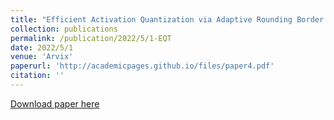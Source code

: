 ```yaml
---
title: "Efficient Activation Quantization via Adaptive Rounding Border for Post-Training Quantization"
collection: publications
permalink: /publication/2022/5/1-EQT
date: 2022/5/1
venue: 'Arvix'
paperurl: 'http://academicpages.github.io/files/paper4.pdf'
citation: ''
---
```


<a href='http://academicpages.github.io/files/paper4.pdf'>Download paper here</a>
